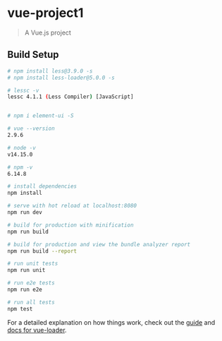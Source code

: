 # vue-project1

> A Vue.js project

## Build Setup

``` bash
# npm install less@3.9.0 -s
# npm install less-loader@5.0.0 -s

# lessc -v
lessc 4.1.1 (Less Compiler) [JavaScript]


# npm i element-ui -S

# vue --version
2.9.6

# node -v
v14.15.0

# npm -v
6.14.8

# install dependencies
npm install

# serve with hot reload at localhost:8080
npm run dev

# build for production with minification
npm run build

# build for production and view the bundle analyzer report
npm run build --report

# run unit tests
npm run unit

# run e2e tests
npm run e2e

# run all tests
npm test
```

For a detailed explanation on how things work, check out the [guide](http://vuejs-templates.github.io/webpack/) and [docs for vue-loader](http://vuejs.github.io/vue-loader).
